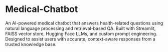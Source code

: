 # Medical-Chatbot
An AI-powered medical chatbot that answers health-related questions using natural language processing and retrieval-based QA. Built with Streamlit, FAISS vector store, Hugging Face LLMs, and custom prompt engineering. Designed to assist users with accurate, context-aware responses from a trusted knowledge base.
